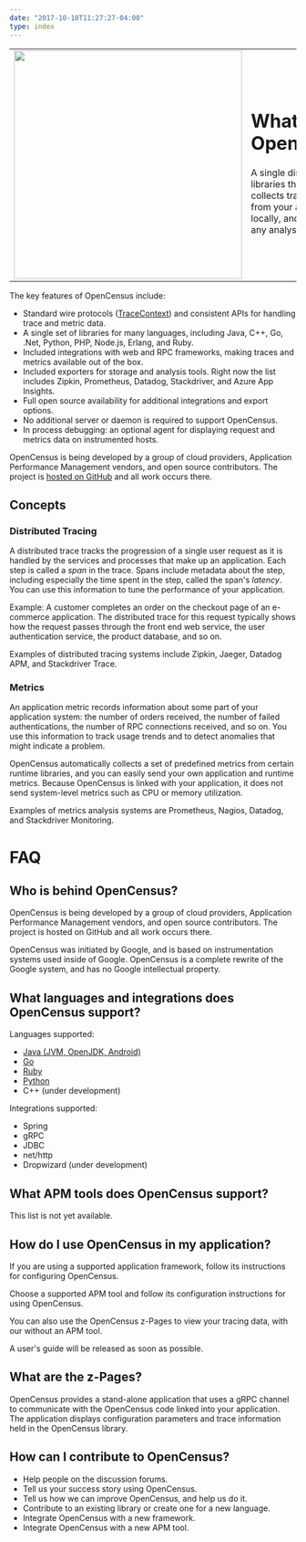 ```yaml
---
date: "2017-10-10T11:27:27-04:00"
type: index
---
```


<table>
<tr>
<td><img src="/images/opencensus.svg" width="400"></td>
<td>
<h1> What is OpenCensus?</h1>

<p>A single distribution of libraries that automatically collects traces and
metrics from your app, displays them locally, and sends them to any analysis
tool.</p>
</td>
</tr>
</table>

The key features of OpenCensus include:

+   Standard wire protocols
    ([TraceContext](https://github.com/TraceContext/tracecontext-spec)) and
    consistent APIs for handling trace and metric data.
+   A single set of libraries for many languages, including Java, C++, Go,
    .Net, Python, PHP, Node.js, Erlang, and Ruby.
+   Included integrations with web and RPC frameworks, making traces and
    metrics available out of the box.
+   Included exporters for storage and analysis tools. Right now the list
    includes Zipkin, Prometheus, Datadog, Stackdriver, and Azure App Insights.
+   Full open source availability for additional integrations and export options.
+   No additional server or daemon is required to support OpenCensus.
+   In process debugging: an optional agent for displaying request and
    metrics data on instrumented hosts.

OpenCensus is being developed by a group of cloud providers, Application
Performance Management vendors, and open source contributors. The project is
[hosted on GitHub](https://github.com/census-instrumentation) and all work
occurs there.

## Concepts

### Distributed Tracing

A distributed trace tracks the progression of a single user request as it is
handled by the services and processes that make up an application. Each step is
called a _span_ in the trace. Spans include metadata about the step, including
especially the time spent in the step, called the span's _latency_. You can use
this information to tune the performance of your application.

Example: A customer completes an order on the checkout page of an e-commerce
application. The distributed trace for this request typically shows how the
request passes through the front end web service, the user authentication
service, the product database, and so on.

 Examples of distributed tracing systems include Zipkin, Jaeger, Datadog APM,
and Stackdriver Trace.

### Metrics

An application metric records information about some part of your application
system: the number of orders received, the number of failed authentications, the
number of RPC connections received, and so on. You use this information to track
usage trends and to detect anomalies that might indicate a problem.

OpenCensus automatically collects a set of predefined metrics from certain
runtime libraries, and you can easily send your own application and runtime
metrics. Because OpenCensus is linked with your application, it does not send
system-level metrics such as CPU or memory utilization.

 Examples of metrics analysis systems are Prometheus, Nagios, Datadog, and
Stackdriver Monitoring.

# FAQ

## Who is behind OpenCensus?

OpenCensus is being developed by a group of cloud providers, Application
Performance Management vendors, and open source contributors. The project is
hosted on GitHub and all work occurs there.

OpenCensus was initiated by Google, and is based on instrumentation systems used
inside of Google. OpenCensus is a complete rewrite of the Google system, and has
no Google intellectual property.

## What languages and integrations does OpenCensus support?

Languages supported:

+   [Java (JVM, OpenJDK, Android)](https://github.com/census-instrumentation/opencensus-java)
+   [Go](https://github.com/census-instrumentation/opencensus-go)
+   [Ruby](https://github.com/census-instrumentation/opencensus-ruby)
+   [Python](https://github.com/census-instrumentation/opencensus-python)
+   C++ (under development)

Integrations supported:

+   Spring
+   gRPC
+   JDBC
+   net/http
+   Dropwizard (under development)


## What APM tools does OpenCensus support?

This list is not yet available.


## How do I use OpenCensus in my application?

If you are using a supported application framework, follow its instructions
for configuring OpenCensus.

Choose a supported APM tool and follow its configuration instructions for
using OpenCensus.

You can also use the OpenCensus z-Pages to view your
tracing data, with our without an APM tool.

A user's guide will be released as soon as possible.

## What are the z-Pages?

OpenCensus provides a stand-alone application that uses a gRPC channel to
communicate with the OpenCensus code linked into your application. The
application displays configuration parameters and trace information held in
the OpenCensus library.


## How can I contribute to OpenCensus?

+   Help people on the discussion forums.
+   Tell us your success story using OpenCensus.
+   Tell us how we can improve OpenCensus, and help us do it.
+   Contribute to an existing library or create one for a new language.
+   Integrate OpenCensus with a new framework.
+   Integrate OpenCensus with a new APM tool.
